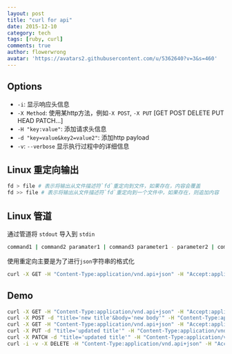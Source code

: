 ```yaml
---
layout: post
title: "curl for api"
date: 2015-12-10
category: tech
tags: [ruby, curl]
comments: true
author: flowerwrong
avatar: 'https://avatars2.githubusercontent.com/u/5362640?v=3&s=460'
---
```


## Options

* `-i`: 显示响应头信息
* `-X Method`: 使用某http方法，例如`-X POST`, `-X PUT` [GET POST DELETE PUT HEAD PATCH...]
* `-H "key:value"`: 添加请求头信息
* `-d "key=value&key2=value2"`: 添加http payload
* `-v`: `--verbose` 显示执行过程中的详细信息


## Linux 重定向输出

```bash
fd > file # 表示将输出从文件描述符`fd`重定向到文件，如果存在，内容会覆盖
fd >> file # 表示将输出从文件描述符`fd`重定向到一个文件中，如果存在，则追加内容
```

## Linux 管道

通过管道将 `stdout` 导入到 `stdin`

```bash
command1 | command2 paramater1 | command3 parameter1 - parameter2 | command4
```

使用重定向主要是为了进行`json`字符串的格式化

```bash
curl -X GET -H "Content-Type:application/vnd.api+json" -H "Accept:application/vnd.api+json" "http://127.0.0.1/articles.json" | python -m json.tool
```

## Demo

```bash
curl -X GET -H "Content-Type:application/vnd.api+json" -H "Accept:application/vnd.api+json" "http://127.0.0.1/articles?page=1&per_page=10" | python -m json.tool
curl -X POST -d "title='new title'&body='new body'" -H "Content-Type:application/vnd.api+json" -H "Accept:application/vnd.api+json" "http://127.0.0.1/articles" | python -m json.tool
curl -X GET -H "Content-Type:application/vnd.api+json" -H "Accept:application/vnd.api+json" "http://127.0.0.1/articles/1" | python -m json.tool
curl -X PUT -d "title='updated title'" -H "Content-Type:application/vnd.api+json" -H "Accept:application/vnd.api+json" "http://127.0.0.1/articles/1" | python -m json.tool
curl -X PATCH -d "title='updated title'" -H "Content-Type:application/vnd.api+json" -H "Accept:application/vnd.api+json" "http://127.0.0.1/articles/1" | python -m json.tool
curl -i -v -X DELETE -H "Content-Type:application/vnd.api+json" -H "Accept:application/vnd.api+json" "http://127.0.0.1/articles/1"
```
